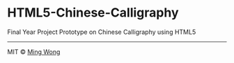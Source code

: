 # HTML5-Chinese-Calligraphy
Final Year Project Prototype on Chinese Calligraphy using HTML5





----
MIT &copy; [Ming Wong](chakming.com)

